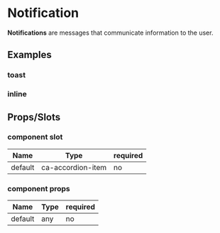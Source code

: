 
# Notification

**Notifications** are messages that communicate information to the user.


## Examples

### toast
<CodeSnippet codePenId="KBMBYJ"></CodeSnippet>

### inline
<CodeSnippet codePenId="ZjOjNg"></CodeSnippet>

## Props/Slots

### component slot

| Name | Type | required |
| ------ | ----------- | ------ |
| default   | ca-accordion-item | no | 

### component props

| Name | Type | required |
| ------ | ----------- | ------ |
| default   | any | no |